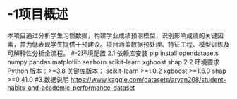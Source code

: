 # -1项目概述
本项目通过分析学生习惯数据，构建学业成绩预测模型，识别影响成绩的关键因素，并为低表现学生提供干预建议。项目涵盖数据预处理、特征工程、模型训练及可解释性分析全流程。
#-2环境配置
2.1 依赖库安装
pip install opendatasets numpy pandas matplotlib seaborn scikit-learn xgboost shap
2.2 环境要求
Python 版本：>=3.8
关键库版本：
scikit-learn >=1.0.2
xgboost >=1.6.0
shap >=0.41.0
#3.数据说明
https://www.kaggle.com/datasets/aryan208/student-habits-and-academic-performance-dataset
